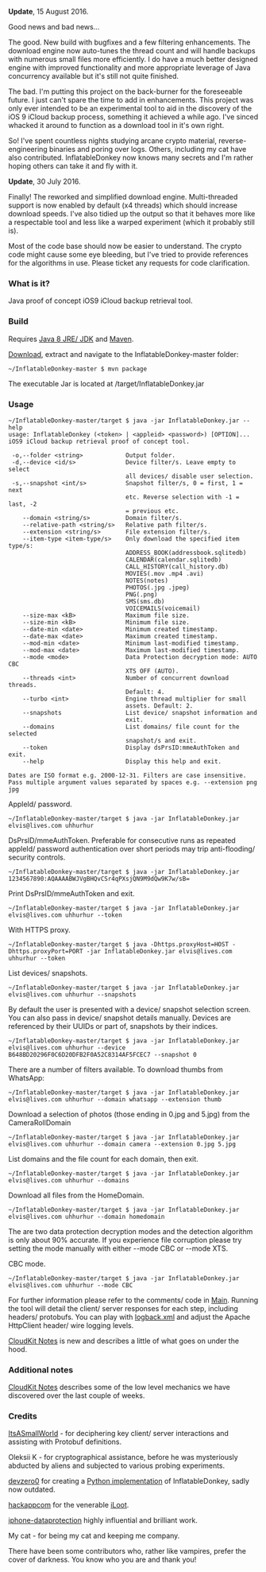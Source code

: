 **Update**, 15 August 2016. 

Good news and bad news...

The good. New build with bugfixes and a few filtering enhancements. The download engine now auto-tunes the thread count and will handle backups with numerous small files more efficiently. I do have a much better designed engine with improved functionality and more appropriate leverage of Java concurrency available but it's still not quite finished.

The bad. I'm putting this project on the back-burner for the foreseeable future. I just can't spare the time to add in enhancements. This project was only ever intended to be an experimental tool to aid in the discovery of the iOS 9 iCloud backup process, something it achieved a while ago. I've sinced whacked it around to function as a download tool in it's own right. 

So! I've spent countless nights studying arcane crypto material, reverse-engineering binaries and poring over logs. Others, including my cat have also contributed. InflatableDonkey now knows many secrets and I'm rather hoping others can take it and fly with it.


**Update**, 30 July 2016. 

Finally! The reworked and simplified download engine. Multi-threaded support is now enabled by default (x4 threads) which should increase download speeds. I've also tidied up the output so that it behaves more like a respectable tool and less like a warped experiment (which it probably still is).

Most of the code base should now be easier to understand. The crypto code might cause some eye bleeding, but I've tried to provide references for the algorithms in use. Please ticket any requests for code clarification.


### What is it?
Java proof of concept iOS9 iCloud backup retrieval tool.

### Build
Requires [Java 8 JRE/ JDK](http://www.oracle.com/technetwork/java/javase/downloads/index.html) and [Maven](https://maven.apache.org).

[Download](https://github.com/horrorho/InflatableDonkey/archive/master.zip), extract and navigate to the InflatableDonkey-master folder:

```
~/InflatableDonkey-master $ mvn package
```
The executable Jar is located at /target/InflatableDonkey.jar

### Usage
```
~/InflatableDonkey-master/target $ java -jar InflatableDonkey.jar --help
usage: InflatableDonkey (<token> | <appleid> <password>) [OPTION]...
iOS9 iCloud backup retrieval proof of concept tool.

 -o,--folder <string>            Output folder.
 -d,--device <id/s>              Device filter/s. Leave empty to select
                                 all devices/ disable user selection.
 -s,--snapshot <int/s>           Snapshot filter/s, 0 = first, 1 = next
                                 etc. Reverse selection with -1 = last, -2
                                 = previous etc.
    --domain <string/s>          Domain filter/s.
    --relative-path <string/s>   Relative path filter/s.
    --extension <string/s>       File extension filter/s.
    --item-type <item-type/s>    Only download the specified item type/s:
                                 ADDRESS_BOOK(addressbook.sqlitedb)
                                 CALENDAR(calendar.sqlitedb)
                                 CALL_HISTORY(call_history.db)
                                 MOVIES(.mov .mp4 .avi)
                                 NOTES(notes)
                                 PHOTOS(.jpg .jpeg)
                                 PNG(.png)
                                 SMS(sms.db)
                                 VOICEMAILS(voicemail)
    --size-max <kB>              Maximum file size.
    --size-min <kB>              Minimum file size.
    --date-min <date>            Minimum created timestamp.
    --date-max <date>            Maximum created timestamp.
    --mod-min <date>             Minimum last-modified timestamp.
    --mod-max <date>             Maximum last-modified timestamp.
    --mode <mode>                Data Protection decryption mode: AUTO CBC
                                 XTS OFF (AUTO).
    --threads <int>              Number of concurrent download threads.
                                 Default: 4.
    --turbo <int>                Engine thread multiplier for small
                                 assets. Default: 2.
    --snapshots                  List device/ snapshot information and
                                 exit.
    --domains                    List domains/ file count for the selected
                                 snapshot/s and exit.
    --token                      Display dsPrsID:mmeAuthToken and exit.
    --help                       Display this help and exit.

Dates are ISO format e.g. 2000-12-31. Filters are case insensitive.
Pass multiple argument values separated by spaces e.g. --extension png jpg
```

AppleId/ password.
```
~/InflatableDonkey-master/target $ java -jar InflatableDonkey.jar elvis@lives.com uhhurhur
```

DsPrsID/mmeAuthToken. Preferable for consecutive runs as repeated appleId/ password authentication over short periods may trip anti-flooding/ security controls.
```
~/InflatableDonkey-master/target $ java -jar InflatableDonkey.jar 1234567890:AQAAAABWJVgBHQvCSr4qPXsjQN9M9dQw9K7w/sB=
```

Print DsPrsID/mmeAuthToken and exit.
```
~/InflatableDonkey-master/target $ java -jar InflatableDonkey.jar elvis@lives.com uhhurhur --token
```

With HTTPS proxy.
```
~/InflatableDonkey-master/target $ java -Dhttps.proxyHost=HOST -Dhttps.proxyPort=PORT -jar InflatableDonkey.jar elvis@lives.com uhhurhur --token
```

List devices/ snapshots.
```
~/InflatableDonkey-master/target $ java -jar InflatableDonkey.jar elvis@lives.com uhhurhur --snapshots
```

By default the user is presented with a device/ snapshot selection screen. You can also pass in device/ snapshot details manually. Devices are referenced by their UUIDs or part of, snapshots by their indices.
```
~/InflatableDonkey-master/target $ java -jar InflatableDonkey.jar elvis@lives.com uhhurhur --device B648BD20296F0C6D20DFB2F0A52C8314AF5FCEC7 --snapshot 0
```

There are a number of filters available. To download thumbs from WhatsApp:
```
~/InflatableDonkey-master/target $ java -jar InflatableDonkey.jar elvis@lives.com uhhurhur --domain whatsapp --extension thumb
```

Download a selection of photos (those ending in 0.jpg and 5.jpg) from the CameraRollDomain
```
~/InflatableDonkey-master/target $ java -jar InflatableDonkey.jar elvis@lives.com uhhurhur --domain camera --extension 0.jpg 5.jpg
```

List domains and the file count for each domain, then exit.
```
~/InflatableDonkey-master/target $ java -jar InflatableDonkey.jar elvis@lives.com uhhurhur --domains
```

Download all files from the HomeDomain.
```
~/InflatableDonkey-master/target $ java -jar InflatableDonkey.jar elvis@lives.com uhhurhur --domain homedomain
```

The are two data protection decryption modes and the detection algorithm is only about 90% accurate. If you experience file corruption please try setting the mode manually with either --mode CBC or --mode XTS.

CBC mode.
```
~/InflatableDonkey-master/target $ java -jar InflatableDonkey.jar elvis@lives.com uhhurhur --mode CBC
```

For further information please refer to the comments/ code in [Main](https://github.com/horrorho/InflatableDonkey/blob/master/src/main/java/com/github/horrorho/inflatabledonkey/Main.java). Running the tool will detail the client/ server responses for each step, including headers/ protobufs. You can play with [logback.xml](https://github.com/horrorho/InflatableDonkey/blob/master/src/main/resources/logback.xml) and adjust the Apache HttpClient header/ wire logging levels.

[CloudKit Notes](https://github.com/horrorho/InflatableDonkey/blob/master/CloudKit.md) is new and describes a little of what goes on under the hood.

### Additional notes
[CloudKit Notes](https://github.com/horrorho/InflatableDonkey/blob/master/CloudKit.md) describes some of the low level mechanics we have discovered over the last couple of weeks.

### Credits
[ItsASmallWorld](https://github.com/ItsASmallWorld) - for deciphering key client/ server interactions and assisting with Protobuf definitions.

Oleksii K - for cryptographical assistance, before he was mysteriously abducted by aliens and subjected to various probing experiments.

[devzero0](https://github.com/devzero0) for creating a [Python implementation](https://github.com/devzero0/iOS9_iCloud_POC) of InflatableDonkey, sadly now outdated.

[hackappcom](https://github.com/hackappcom) for the venerable [iLoot](https://github.com/hackappcom/iloot).

[iphone-dataprotection](https://code.google.com/p/iphone-dataprotection/) highly influential and brilliant work.

My cat - for being my cat and keeping me company.

There have been some contributors who, rather like vampires, prefer the cover of darkness. You know who you are and thank you!
